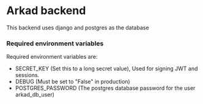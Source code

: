 # Arkad backend

This backend uses django and postgres as the database

### Required environment variables

Required environment variables are:
- SECRET_KEY (Set this to a long secret value), Used for signing JWT and sessions.
- DEBUG (Must be set to "False" in production)
- POSTGRES_PASSWORD (The postgres database password for the user arkad_db_user)
